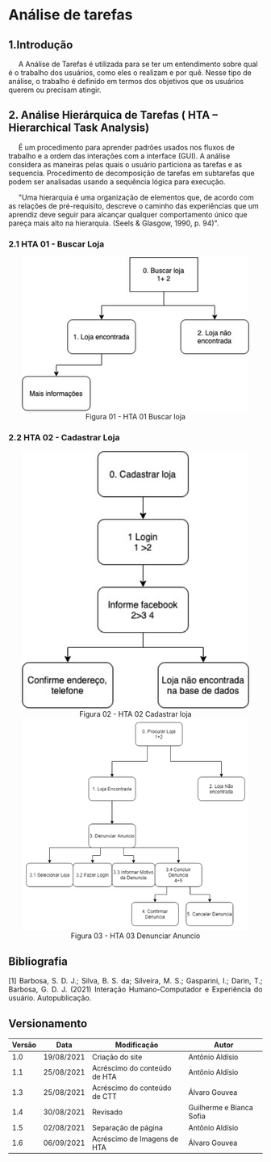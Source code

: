 # Análise de tarefas

## 1.Introdução
<p style="text-indent: 20px; align = "justify">
A Análise de Tarefas é utilizada para se ter um entendimento sobre qual é o trabalho dos usuários, como eles o realizam e por quê. Nesse tipo de análise, o trabalho é definido em termos dos objetivos que os usuários querem ou precisam atingir.
</p>

## 2. Análise Hierárquica de Tarefas ( HTA – Hierarchical Task Analysis)

<p style="text-indent: 20px; align = "justify">
É um procedimento para aprender padrões usados nos fluxos de trabalho e
a ordem das interações com a interface (GUI). A análise considera as
maneiras pelas quais o usuário particiona as tarefas e as sequencia.
Procedimento de decomposição de tarefas em subtarefas que podem ser
analisadas usando a sequência lógica para execução.
</p>


<p style="text-indent: 20px; align = "justify">
"Uma hierarquia é uma organização de elementos que, de acordo com as
relações de pré-requisito, descreve o caminho das experiências que um
aprendiz deve seguir para alcançar qualquer comportamento único que
pareça mais alto na hierarquia. (Seels & Glasgow, 1990, p. 94)".
</p>


### 2.1 HTA 01 - Buscar Loja
<center>

<img width="450x"  src="../../assets/imgs/HTA01.jpeg" alt="disponibildiade">
<figcaption>Figura 01 - HTA 01 Buscar loja </figcaption>

</center>

### 2.2 HTA 02 - Cadastrar Loja

<center>                                                                                                                                            

<img width="450x"  src="../../assets/imgs/HTA02.jpeg" alt="disponibildiade">
<figcaption>Figura 02 - HTA 02 Cadastrar loja </figcaption>
                                                                           
</center>

<center>                                                                                                                                            

<img width="450x"  src="../../assets/imgs/HTA03.png" alt="disponibildiade">
<figcaption>Figura 03 - HTA 03 Denunciar Anuncio </figcaption>
                                                                           
</center>


## Bibliografia <a id="Bibliografia"></a>
<p align = "justify"> [1] Barbosa, S. D. J.; Silva, B. S. da; Silveira, M. S.; Gasparini, I.; Darin, T.; Barbosa, G. D. J. (2021) Interação Humano-Computador e Experiência do usuário. Autopublicação. </p>


## Versionamento

<center>

| Versão | Data | Modificação | Autor |
|--|--|--|--|
| 1.0 | 19/08/2021 | Criação do site | Antônio Aldísio |
| 1.1 | 25/08/2021 | Acréscimo do conteúdo de HTA | Antônio Aldísio |
| 1.3 | 25/08/2021 | Acréscimo do conteúdo de CTT | Álvaro  Gouvea |
| 1.4 | 30/08/2021 | Revisado | Guilherme e Bianca Sofia |
| 1.5 | 02/08/2021 | Separação de página | Antônio Aldísio |
| 1.6 | 06/09/2021 | Acréscimo de Imagens de HTA | Álvaro  Gouvea |


</center>
